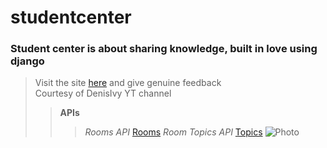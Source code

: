 # studentcenter
### Student center is about sharing knowledge, built in love using django
> Visit the site [here](https://studentscorner.herokuapp.com) and give genuine feedback  
> Courtesy of DenisIvy YT channel  
>>**APIs**
>>> _Rooms API_ [Rooms](https://studentscorner.herokuapp.com/api/rooms)
>>> _Room Topics API_ [Topics](https://studentscorner.herokuapp.com/topics)
>>![Photo](https://ik.imagekit.io/magpiny21/myPortfolio/studentscorner_eTF3dt8mB.png?updatedAt=1639858053186&tr=w-1200,h-675,fo-auto)

